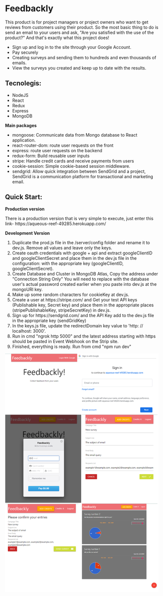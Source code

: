 <h1>Feedbackly</h1>
<p></p>
<p>This product is for project managers or project owners who want to get reviews from customers using their product. So the most basic  thing to do is send an email to your users and ask, "Are you satisfied with the use of the product?"
  And that's exactly what this project does!</p>
<ul>
  <li>Sign up and log in to the site through your Google Account.</li>
  <li>Pay securely</li>
  <li>Creating surveys and sending them to hundreds and even thousands of emails.</li>
  <li>View the surveys you created and keep up to date with the results.</li>
</ul>

<h2>Tecnolegis:</h2>
<p></p>
<ul>
  <li>NodeJS </li>
  <li>React</li>
  <li>Redux</li>
  <li>Express</li>
  <li>MongoDB</li>
</ul>
<p>
  <strong>Main packages</strong>
</p>
<ul>
  <li>mongoose: Communicate data from Mongo database to React application.</li>
  <li>react-router-dom: route user requests on the front</li>
  <li>express: route user requests on the backend</li>
  <li>redux-form: Build reusable user inputs</li>
  <li>stripe: Handle credit cards and receive payments from users</li>
  <li>cookie-session: Simple cookie-based session middleware.</li>
  <li>sendgrid: Allow quick integration between SendGrid and a project, SendGrid is a communication platform for transactional and marketing email. </li>
</ul>

<h2>Quick Start:</h2>
<p></p>
<strong>Production version</strong>
<p>There is a production version that is very simple to execute, just enter this link- https://aqueous-reef-49285.herokuapp.com/</p>
<strong>Development Version</strong>
<p>
  <ol>
    <li>Duplicate the prod.js file in the /server/config folder and rename it to dev.js. Remove all values and leave only the keys.</li>
    <li>Create oauth credentials with google + api and extract googleClientID and googleClientSecret and place them in the dev.js file in the configuration: with the appropriate key (googleClientID, googleClientSecret).</li>
    <li>Create Database and Cluster in MongoDB Atlas, Copy the address under "Connection String Only"
You will need to replace <PASSWORD> with the database user's actual password created earlier when you paste into dev.js at the mongoURI key.</li>
    <li>Make up some random characters for cookieKey at dev.js.</li>
    <li>Create a user at https://stripe.com/ and Get your test API keys (Publishable key, Secret key) and place them in the appropriate places (stripePublishableKey, stripeSecretKey) in dev.js.</li>
    <li>Sign up for https://sendgrid.com/ and the API Key add to the dev.js file in the appropriate key (sendGridKey)</li>
    <li>In the keys.js file, update the redirectDomain key value to 'http: // localhost: 3000'.</li>
    <li>Run in cmd "ngrok http 5000" and the latest address starting with https should be pasted in Event Webhook on the Strip site.</li>
    <li>Finished, everything is ready. Run from cmd "npm run dev"</li>
  </ol>
</p>

![screenshots](web_screenshots.png)


